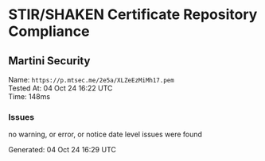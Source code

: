 # STIR/SHAKEN Certificate Repository Compliance

## Martini Security

Name: `https://p.mtsec.me/2e5a/XLZeEzMiMh17.pem`\
Tested At: 04 Oct 24 16:22 UTC\
Time: 148ms

### Issues

no warning, or error, or notice date level issues were found

Generated: 04 Oct 24 16:29 UTC